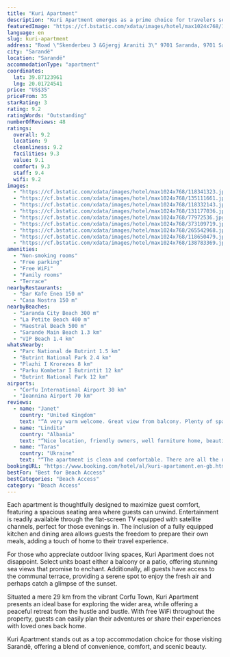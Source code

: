```yaml
---
title: "Kuri Apartment"
description: "Kuri Apartment emerges as a prime choice for travelers seeking comfort and convenience in Sarandë, located just a short 450-meter stroll from the pristine beach."
featuredImage: "https://cf.bstatic.com/xdata/images/hotel/max1024x768/118341323.jpg?k=461ea92f1a565cef4c4e16fe70c246478d63174162914aad5aa4f4d463fd0486&o=&hp=1"
language: en
slug: kuri-apartment
address: "Road \"Skenderbeu 3 &Gjergj Araniti 3\" 9701 Saranda, 9701 Sarandë, Albania"
city: "Sarandë"
location: "Sarandë"
accommodationType: "apartment"
coordinates:
  lat: 39.87123961
  lng: 20.01724541
price: "US$35"
priceFrom: 35
starRating: 3
rating: 9.2
ratingWords: "Outstanding"
numberOfReviews: 48
ratings:
  overall: 9.2
  location: 9
  cleanliness: 9.2
  facilities: 9.3
  value: 9.1
  comfort: 9.3
  staff: 9.4
  wifi: 9.2
images:
  - "https://cf.bstatic.com/xdata/images/hotel/max1024x768/118341323.jpg?k=461ea92f1a565cef4c4e16fe70c246478d63174162914aad5aa4f4d463fd0486&o=&hp=1"
  - "https://cf.bstatic.com/xdata/images/hotel/max1024x768/135111661.jpg?k=ce47bff99e1129ca927aa3ee7f5386c5e254f2458a22c530dd3741d6f46bbaff&o=&hp=1"
  - "https://cf.bstatic.com/xdata/images/hotel/max1024x768/118332143.jpg?k=42164f619fa79795b586244c337e7530f463911c552d05c57b50846e2eb59adc&o=&hp=1"
  - "https://cf.bstatic.com/xdata/images/hotel/max1024x768/131177036.jpg?k=113eef2334f078c7d490c4cf998e1ca74835eae441d3de67d7a8b392790fe1dd&o=&hp=1"
  - "https://cf.bstatic.com/xdata/images/hotel/max1024x768/77972536.jpg?k=d79db3e3d7531a6b55fd0bf598e7d3e1a188a1a31e64822446a62fbe16e40e1c&o=&hp=1"
  - "https://cf.bstatic.com/xdata/images/hotel/max1024x768/373109719.jpg?k=0dd17b866eef6414beb788a02c168c5496421e5f8f207abeb6b74306e34b79ff&o=&hp=1"
  - "https://cf.bstatic.com/xdata/images/hotel/max1024x768/265542968.jpg?k=7861b739f4c29cb1b7cf51c53078bdab3e87ee19d9266aaf7445d3c7888045c1&o=&hp=1"
  - "https://cf.bstatic.com/xdata/images/hotel/max1024x768/118650479.jpg?k=7235f342999e236e3bc8a7f88d8c0cf5804c7434e0367518fd765d4b7c9734c1&o=&hp=1"
  - "https://cf.bstatic.com/xdata/images/hotel/max1024x768/138783369.jpg?k=d5a5bfd733b5f45332b84c93dbef925ec62aa9f54c43e30f58aad973d00f1494&o=&hp=1"
amenities:
  - "Non-smoking rooms"
  - "Free parking"
  - "Free WiFi"
  - "Family rooms"
  - "Terrace"
nearbyRestaurants:
  - "Bar Kafe Enea 150 m"
  - "Casa Nostra 150 m"
nearbyBeaches:
  - "Saranda City Beach 300 m"
  - "La Petite Beach 400 m"
  - "Maestral Beach 500 m"
  - "Sarande Main Beach 1.3 km"
  - "VIP Beach 1.4 km"
whatsNearby:
  - "Parc National de Butrint 1.5 km"
  - "Butrint National Park 2.4 km"
  - "Plazhi I Krorezes 8 km"
  - "Parku Kombetar I Butrintit 12 km"
  - "Butrint National Park 12 km"
airports:
  - "Corfu International Airport 30 km"
  - "Ioannina Airport 70 km"
reviews:
  - name: "Janet"
    country: "United Kingdom"
    text: "“A very warm welcome. Great view from balcony. Plenty of space for the two of us.”"
  - name: "Lindita"
    country: "Albania"
    text: "“Nice location, friendly owners, well furniture home, beautiful seaview from balcony.”"
  - name: "Taras"
    country: "Ukraine"
    text: "“The apartment is clean and comfortable. There are all the necessary things including kitchen stuff . It has beautiful view on the sea. The apartment owners are incredible kind people. They were waiting us till 3 AM while we were going from Tirana...”"
bookingURL: "https://www.booking.com/hotel/al/kuri-apartament.en-gb.html?aid=8035640"
bestFor: "Best for Beach Access"
bestCategories: "Beach Access"
category: "Beach Access"
---
```


Each apartment is thoughtfully designed to maximize guest comfort, featuring a spacious seating area where guests can unwind. Entertainment is readily available through the flat-screen TV equipped with satellite channels, perfect for those evenings in. The inclusion of a fully equipped kitchen and dining area allows guests the freedom to prepare their own meals, adding a touch of home to their travel experience.

For those who appreciate outdoor living spaces, Kuri Apartment does not disappoint. Select units boast either a balcony or a patio, offering stunning sea views that promise to enchant. Additionally, all guests have access to the communal terrace, providing a serene spot to enjoy the fresh air and perhaps catch a glimpse of the sunset.

Situated a mere 29 km from the vibrant Corfu Town, Kuri Apartment presents an ideal base for exploring the wider area, while offering a peaceful retreat from the hustle and bustle. With free WiFi throughout the property, guests can easily plan their adventures or share their experiences with loved ones back home.

Kuri Apartment stands out as a top accommodation choice for those visiting Sarandë, offering a blend of convenience, comfort, and scenic beauty.
